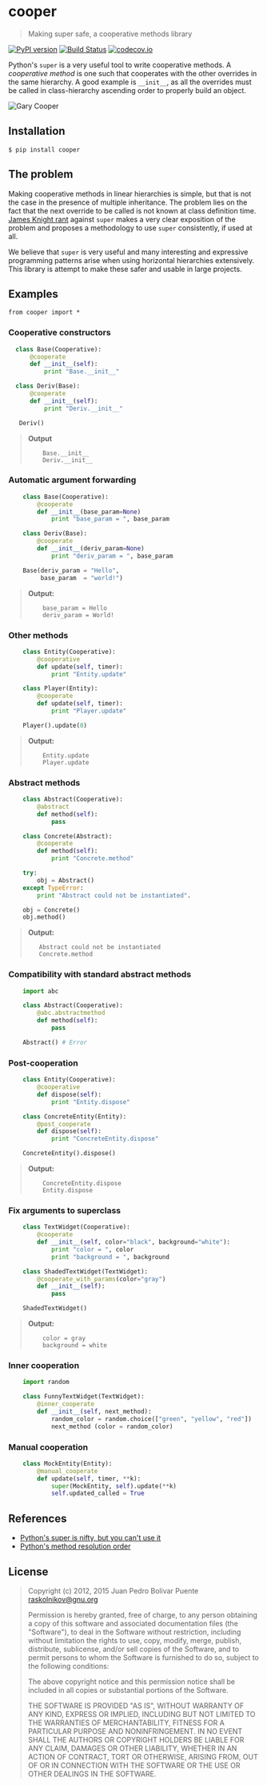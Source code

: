 cooper
======

> Making super safe, a cooperative methods library

[![PyPI version](https://badge.fury.io/py/cooper.svg)](http://badge.fury.io/py/cooper)
[![Build Status](https://travis-ci.org/arximboldi/cooper.svg)](https://travis-ci.org/arximboldi/cooper)
[![codecov.io](http://codecov.io/github/arximboldi/cooper/coverage.svg?branch=master)](http://codecov.io/github/arximboldi/cooper?branch=master)

Python's `super` is a very useful tool to write cooperative methods.
A *cooperative method* is one such that cooperates with the other
overrides in the same hierarchy.  A good example is `__init__`, as all
the overrides must be called in class-hierarchy ascending order to
properly build an object.

![Gary Cooper](doc/gary-cooper.jpg)

Installation
------------

```
$ pip install cooper
```

The problem
-----------

Making cooperative methods in linear hierarchies is simple, but that
is not the case in the presence of multiple inheritance.  The problem
lies on the fact that the next override to be called is not known at
class definition time.
[James Knight rant](http://fuhm.net/super-harmful) against `super` makes
a very clear exposition of the problem and proposes a methodology to
use `super` consistently, if used at all.

We believe that `super` is very useful and many interesting and
expressive programming patterns arise when using horizontal
hierarchies extensively.  This library is attempt to make these safer
and usable in large projects.

Examples
--------

```
from cooper import *
```

### Cooperative constructors

```python
  class Base(Cooperative):
      @cooperate
      def __init__(self):
          print "Base.__init__"

  class Deriv(Base):
      @cooperate
      def __init__(self):
          print "Deriv.__init__"

   Deriv()
```

> **Output**
> ```
>     Base.__init__
>     Deriv.__init__
> ```

### Automatic argument forwarding

```python
    class Base(Cooperative):
        @cooperate
        def __init__(base_param=None)
            print "base_param = ", base_param

    class Deriv(Base):
        @cooperate
        def __init__(deriv_param=None)
            print "deriv_param = ", base_param

    Base(deriv_param = "Hello",
         base_param  = "world!")
```

> **Output:**
> ```
>     base_param = Hello
>     deriv_param = World!
> ```

### Other methods

```python
    class Entity(Cooperative):
        @cooperative
        def update(self, timer):
            print "Entity.update"

    class Player(Entity):
        @cooperate
        def update(self, timer):
            print "Player.update"

    Player().update(0)
```

> **Output:**
> ```
>     Entity.update
>     Player.update
> ```

### Abstract methods

```python
    class Abstract(Cooperative):
        @abstract
        def method(self):
            pass

    class Concrete(Abstract):
        @cooperate
        def method(self):
            print "Concrete.method"

    try:
        obj = Abstract()
    except TypeError:
        print "Abstract could not be instantiated".

    obj = Concrete()
    obj.method()
```

> **Output:**
> ```
>    Abstract could not be instantiated
>    Concrete.method
> ```

### Compatibility with standard abstract methods

```python
    import abc

    class Abstract(Cooperative):
        @abc.abstractmethod
        def method(self):
            pass

    Abstract() # Error
```

### Post-cooperation

```python
    class Entity(Cooperative):
        @cooperative
        def dispose(self):
            print "Entity.dispose"

    class ConcreteEntity(Entity):
        @post_cooperate
        def dispose(self):
            print "ConcreteEntity.dispose"

    ConcreteEntity().dispose()
```

> **Output:**
> ```
>     ConcreteEntity.dispose
>     Entity.dispose
> ```

### Fix arguments to superclass

```python
    class TextWidget(Cooperative):
        @cooperate
        def __init__(self, color="black", background="white"):
            print "color = ", color
            print "background = ", background

    class ShadedTextWidget(TextWidget):
        @cooperate_with_params(color="gray")
        def __init__(self):
            pass

    ShadedTextWidget()
```

> **Output:**
> ```
>     color = gray
>     background = white
> ```

### Inner cooperation

```python
    import random

    class FunnyTextWidget(TextWidget):
        @inner_cooperate
        def __init__(self, next_method):
            random_color = random.choice(["green", "yellow", "red"])
            next_method (color = random_color)
```

### Manual cooperation

```python
    class MockEntity(Entity):
        @manual_cooperate
        def update(self, timer, **k):
            super(MockEntity, self).update(**k)
            self.updated_called = True
```

References
----------

- [Python's super is nifty, but you can't use it](http://fuhm.net/super-harmful)
- [Python's method resolution order](http://www.python.org/getit/releases/2.3/mro/)

License
-------

> Copyright (c) 2012, 2015 Juan Pedro Bolivar Puente <raskolnikov@gnu.org>
>
> Permission is hereby granted, free of charge, to any person obtaining a copy
> of this software and associated documentation files (the "Software"), to deal
> in the Software without restriction, including without limitation the rights
> to use, copy, modify, merge, publish, distribute, sublicense, and/or sell
> copies of the Software, and to permit persons to whom the Software is
> furnished to do so, subject to the following conditions:
>
> The above copyright notice and this permission notice shall be included in
> all copies or substantial portions of the Software.
>
> THE SOFTWARE IS PROVIDED "AS IS", WITHOUT WARRANTY OF ANY KIND, EXPRESS OR
> IMPLIED, INCLUDING BUT NOT LIMITED TO THE WARRANTIES OF MERCHANTABILITY,
> FITNESS FOR A PARTICULAR PURPOSE AND NONINFRINGEMENT. IN NO EVENT SHALL THE
> AUTHORS OR COPYRIGHT HOLDERS BE LIABLE FOR ANY CLAIM, DAMAGES OR OTHER
> LIABILITY, WHETHER IN AN ACTION OF CONTRACT, TORT OR OTHERWISE, ARISING FROM,
> OUT OF OR IN CONNECTION WITH THE SOFTWARE OR THE USE OR OTHER DEALINGS IN
> THE SOFTWARE.

